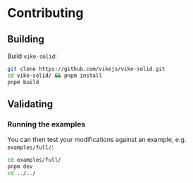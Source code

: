 # Contributing

## Building

Build `vike-solid`:

```bash
git clone https://github.com/vikejs/vike-solid.git
cd vike-solid/ && pnpm install
pnpm build
```

## Validating

### Running the examples

You can then test your modifications against an example, e.g. `examples/full/`:

```bash
cd examples/full/
pnpm dev
cd ../../
```
